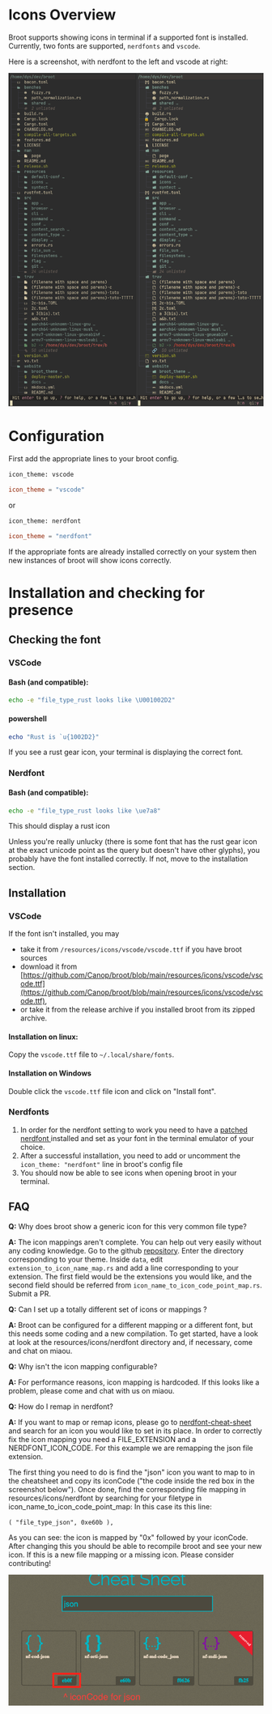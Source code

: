 # Icons Overview

Broot supports showing icons in terminal if a supported font is installed. 
Currently, two fonts are supported, `nerdfonts` and `vscode`. 

Here is a screenshot, with nerdfont to the left and vscode at right:

![Broot icon comparison](img/20240225-icon-comparison.png)

# Configuration 

First add the appropriate lines to your broot config.

```hjson
icon_theme: vscode
```
```toml
icon_theme = "vscode"
```

or

```hjson
icon_theme: nerdfont
```
```toml
icon_theme = "nerdfont"
```

If the appropriate fonts are already installed correctly on your system then new instances of broot will show icons correctly. 

# Installation and checking for presence

## Checking the font

### VSCode

#### Bash (and compatible):
```bash
echo -e "file_type_rust looks like \U001002D2"
```

#### powershell

```powershell
echo "Rust is `u{1002D2}"
```
If you see a rust gear icon, your terminal is displaying the correct font.

### Nerdfont

#### Bash (and compatible):
```bash
echo -e "file_type_rust looks like \ue7a8"
```

This should display a rust icon

Unless you're really unlucky (there is some font that has the rust gear icon at the exact unicode point as the query but doesn't have other glyphs), you probably have the font installed correctly. If not, move to the installation section. 


## Installation

### VSCode

If the font isn't installed, you may

* take it from `/resources/icons/vscode/vscode.ttf` if you have broot sources
* download it from [https://github.com/Canop/broot/blob/main/resources/icons/vscode/vscode.ttf](https://github.com/Canop/broot/blob/main/resources/icons/vscode/vscode.ttf),
* or take it from the release archive if you installed broot from its zipped archive.

#### Installation on linux:

Copy the `vscode.ttf` file to `~/.local/share/fonts`.

#### Installation on Windows

Double click  the `vscode.ttf` file icon and click on "Install font".


### Nerdfonts

1. In order for the nerdfont setting to work you need to have a <a href="https://github.com/ryanoasis/nerd-fonts" target="_blank">patched nerdfont
</a> installed and set as your font in the terminal emulator of your choice.
2. After a successful installation, you need to add or uncomment the `icon_theme: "nerdfont"` line  in broot's config file
3. You should now be able to see icons when opening broot in your terminal.



## FAQ

**Q:** Why does broot show a generic icon for this very common file type?

**A:** The icon mappings aren't complete. You can help out very easily without any coding knowledge. Go to the github [repository](https://github.com/Canop/broot/tree/main/resources/icons). Enter the directory corresponding to your theme. Inside `data`, edit `extension_to_icon_name_map.rs` and add a line corresponding to your extension. The first field would be the extensions you would like, and the second field should be referred from `icon_name_to_icon_code_point_map.rs`. Submit a PR.


**Q:** Can I set up a totally different set of icons or mappings ?

**A:** Broot can be configured for a different mapping or a different font, but this needs some coding and a new compilation.
To get started, have a look at look at the resources/icons/nerdfont directory and, if necessary, come and chat on miaou.


**Q:** Why isn't the icon mapping configurable?

**A:** For performance reasons, icon mapping is hardcoded. If this looks like a problem, please come and chat with us on miaou.


**Q:** How do I remap in nerdfont? 

**A:** If you want to map or remap icons, please go to <a href="https://www.nerdfonts.com/cheat-sheet" target="_blank">nerdfont-cheat-sheet</a> and search for an icon you would like to set in its place.
In order to correctly fix the icon mapping you need a FILE_EXTENSION and a NERDFONT_ICON_CODE. For this example we are remapping the json file extension.

The first thing you need to do is find the "json" icon you want to map to in the cheatsheet and copy its iconCode ("the code inside the red box in the screenshot below").
Once done, find the corresponding file mapping in resources/icons/nerdfont by searching for your filetype in icon_name_to_icon_code_point_map:
In this case its this line:
```
( "file_type_json", 0xe60b ),
```
As you can see: the icon is mapped by "0x" followed by your iconCode. After changing this you should be able to recompile broot and see your new icon. If this is a new file mapping or a missing icon. Please consider contributing!


![nerdfont cheatsheet iconCode](img/20240225-nerdfont-cheatsheet.png)


